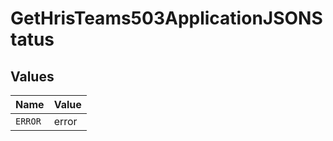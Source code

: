# GetHrisTeams503ApplicationJSONStatus


## Values

| Name    | Value   |
| ------- | ------- |
| `ERROR` | error   |